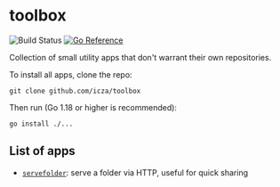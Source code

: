 # toolbox

![Build Status](https://github.com/icza/toolbox/actions/workflows/go.yml/badge.svg)
[![Go Reference](https://pkg.go.dev/badge/github.com/icza/toolbox.svg)](https://pkg.go.dev/github.com/icza/toolbox)

Collection of small utility apps that don't warrant their own repositories.

To install all apps, clone the repo:

    git clone github.com/icza/toolbox

Then run (Go 1.18 or higher is recommended):

    go install ./...

## List of apps

- [`servefolder`](https://github.com/icza/toolbox/tree/main/cmd/servefolder): serve a folder via HTTP, useful for quick sharing
